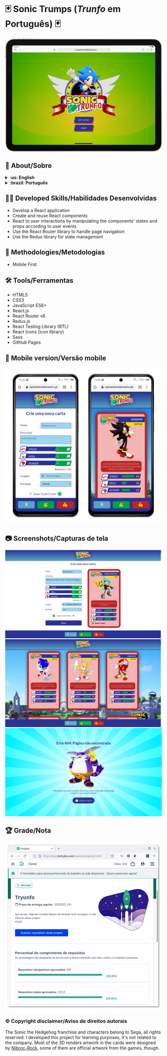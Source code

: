 # :black_joker: Sonic Trumps (_Trunfo_ em Português) :black_joker:

![Title Screen](./imgs/title-screen.png)

## :page_with_curl: About/Sobre

<details>
  <summary markdown="span"><strong>:us: English</strong></summary>

React project developed by [Raphael Martins](https://www.linkedin.com/in/raphaelameidamartins/) at the end of Unit 11 ([Front-end Development Module](https://github.com/raphaelalmeidamartins/trybe_exercicios/tree/main/2_Desenvolvimento-Front-end)) of Trybe's Web Development course. I was approved with 100% of the mandatory and optional requirements met.

We had to develop a _Top Trumps_-style card game application by manipulating the components' states and props.

Special thanks to [Nibroc-Rock](https://www.deviantart.com/nibroc-rock) who allowed me to use his 3D artwork in the cards.

[Click here](https://raphaelalmeidamartins.github.io/sonic-trumps) to check out the final version of the project on your browser.

#### Note

Este projeto ainda está em desenvolvimento, estou implementando testes automatizados de integração

#### In progress/Em andamento

* Implementing integration tests with React Testing Library
* Adding English translation (the project is currently only available in Brazilian Portuguese)
* I still need to implement how the Top Trump/Super Trunfo attribute influences the game
* Reducing the complexity of the CreateCardForm and Input components
</details>

<details>
  <summary markdown="span"><strong>:brazil: Português</strong></summary>

Projeto React desenvolvido por [Raphael Martins](https://www.linkedin.com/in/raphaelameidamartins/) ao fim do bloco 11 ([Módulo Desenvolvimento Front-end](https://github.com/raphaelalmeidamartins/trybe_exercicios/tree/main/2_Desenvolvimento-Front-end)) do curso de Desenvolvimento Web da Trybe. Fui aprovado com 100% dos requisitos obrigatórios e opcionais atingidos.

Tivemos que desenvolver uma aplicação de jogo no estilo _Super Trunfo_ manipulando os estados e propriedades dos componentes.

Agradecimento especial a [Nibroc-Rock](https://www.deviantart.com/nibroc-rock) que me autorizou utilizar suas artes 3D nas cartas.

[Clique aqui](https://raphaelalmeidamartins.github.io/sonic-trumps) para conferir a versão final do projeto no seu navegador.

#### Observação

Este projeto ainda está em desenvolvimento, estou implementando testes automatizados de integração

#### Em andamento

* Implementando testes automatizados de integração com a React Testing Library
* Adicionando tradução para o inglês (atualmente o projeto está disponível apenas em português brasileiro)
* Ainda preciso implementar como o atributo Super Trunfo influencia no jogo
* Reduzir a complexidade dos componentes CreateCardForm e Input
</details>

## :man_technologist: Developed Skills/Habilidades Desenvolvidas

* Develop a React application
* Create and reuse React components
* React to user interactions by manipulating the components' states and props according to user events
* Use the React Router library to handle page navigation
* Use the Redux library for state management

## :memo: Methodologies/Metodologias

* Mobile First

## :hammer_and_wrench: Tools/Ferramentas

* HTML5
* CSS3
* JavaScript ES6+
* React.js
* React Router v6
* Redux.js
* React Testing Library (RTL)
* React Icons (icon library)
* Sass
* GitHub Pages

## :iphone: Mobile version/Versão mobile

![Mobile](./imgs/mobile-preview.png)

## :camera: Screenshots/Capturas de tela

![Desktop preview](./imgs/screenshot-desktop1.png)
![Desktop preview](./imgs/screenshot-desktop2.png)
![Not found screen](./imgs/not-found-screen.png)

## :trophy: Grade/Nota

![My grade of the project - Minha nota no projeto](./imgs/nota.png)

### :copyright: Copyright disclaimer/Aviso de direitos autorais

The Sonic the Hedgehog franchise and characters belong to Sega, all rights reserved. I developed this project for learning purposes, it's not related to the company. Most of the 3D renders artwork in the cards were designed by [Nibroc-Rock](https://www.deviantart.com/nibroc-rock), some of them are official artwork from the games, though.
